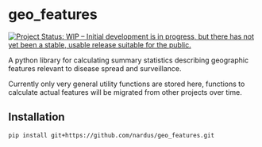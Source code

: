 # geo_features

<!-- badges: start -->
[![Project Status: WIP – Initial development is in progress, but there has not yet been a stable, usable release suitable for the public.](https://www.repostatus.org/badges/latest/wip.svg)](https://www.repostatus.org/#wip)
<!-- badges: end -->


A python library for calculating summary statistics describing geographic features relevant to disease spread and surveillance.

Currently only very general utility functions are stored here, functions to calculate actual features will be migrated from other projects over time.

## Installation
```
pip install git+https://github.com/nardus/geo_features.git
```
